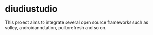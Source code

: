 diudiustudio
============

This project aims to integrate several open source frameworks such as volley, androidannotation, pulltorefresh and so on. 
